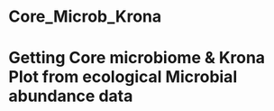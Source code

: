 # Core_Microb_Krona
# Getting Core microbiome &amp; Krona Plot from ecological Microbial abundance data
